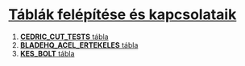 # [Táblák felépítése és kapcsolataik](./README.MD#táblák-felépítése-és-kapcsolataik)
1. [**CEDRIC_CUT_TESTS** tábla](https://github.com/tsaskater/Kesek-Oracle/README.MD#1cedric_cut_tests-tábla)
2. [**BLADEHQ_ACEL_ERTEKELES** tábla](https://github.com/tsaskater/Kesek-Oracle/README.MD#2-bladehq_acel_ertekeles-tábla)
3. [**KES_BOLT** tábla](https://github.com/tsaskater/Kesek-Oracle/README.MD#3-kes_bolt-tábla)